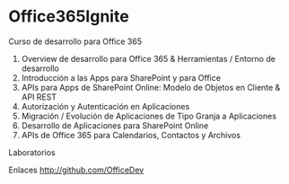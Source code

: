 # Office365Ignite
Curso de desarrollo para Office 365

1. Overview de desarrollo para Office 365 & Herramientas / Entorno de desarrollo
2. Introducción a las Apps para SharePoint y para Office
3. APIs para Apps de SharePoint Online: Modelo de Objetos en Cliente & API REST
4. Autorización y Autenticación en Aplicaciones
5. Migración / Evolución de Aplicaciones de Tipo Granja a Aplicaciones 
6. Desarrollo de Aplicaciones para SharePoint Online
7. APIs de Office 365 para Calendarios, Contactos y Archivos 

Laboratorios

Enlaces
http://github.com/OfficeDev




